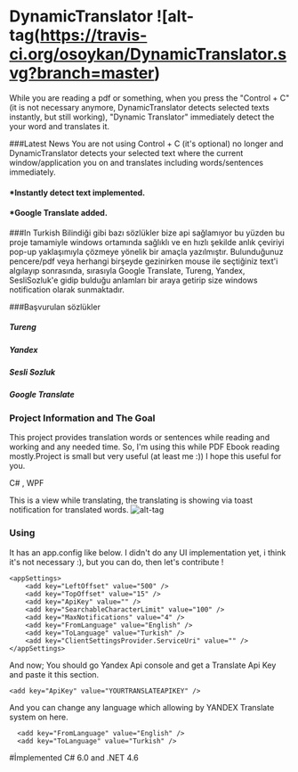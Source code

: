 # DynamicTranslator ![alt-tag(https://travis-ci.org/osoykan/DynamicTranslator.svg?branch=master)
While you are reading a pdf or something, when you press the "Control + C"(it is not necessary anymore, DynamicTranslator detects selected texts instantly, but still working),  "Dynamic Translator" immediately detect the your word and translates it.

###Latest News
You are not using Control + C (it's optional) no longer and DynamicTranslator detects your selected text where the current window/application you on and translates including words/sentences immediately.

#### *Instantly detect text implemented.
#### *Google Translate added.



###In Turkish
Bilindiği gibi bazı sözlükler bize api sağlamıyor bu yüzden bu proje tamamiyle windows ortamında sağlıklı ve en hızlı şekilde anlık çeviriyi pop-up yaklaşımıyla çözmeye yönelik bir amaçla yazılmıştır. Bulunduğunuz pencere/pdf veya herhangi birşeyde gezinirken mouse ile seçtiğiniz text'i algılayıp sonrasında, sırasıyla Google Translate, Tureng, Yandex, SesliSozluk'e gidip bulduğu anlamları bir araya getirip size windows notification olarak sunmaktadır.

###Başvurulan sözlükler
        
##### Tureng
##### Yandex
##### Sesli Sozluk
##### Google Translate
        

### Project Information and The Goal
This project provides translation words or sentences while reading and working and any needed time. So, I'm using this while PDF Ebook reading mostly.Project is small but very useful (at least me :)) I hope this useful for you.

C# , WPF

This is a view while translating, the translating is showing via toast notification for translated words.
![alt-tag](http://i57.tinypic.com/r9mrdg.png)

### Using
It has an app.config like below. I didn't do any UI implementation yet, i think it's not necessary :), but you can do, then let's contribute !

```
<appSettings>
    <add key="LeftOffset" value="500" />
    <add key="TopOffset" value="15" />
    <add key="ApiKey" value="" />
    <add key="SearchableCharacterLimit" value="100" />
    <add key="MaxNotifications" value="4" />
    <add key="FromLanguage" value="English" />
    <add key="ToLanguage" value="Turkish" />
    <add key="ClientSettingsProvider.ServiceUri" value="" />
</appSettings>
  ```
  
  And now; You should go Yandex Api console and get a Translate Api Key and paste it  this section.
  ```
  <add key="ApiKey" value="YOURTRANSLATEAPIKEY" /> 
  ```
  
  And you can change any language which allowing by YANDEX Translate system on here.
  ```
    <add key="FromLanguage" value="English" />
    <add key="ToLanguage" value="Turkish" />
  ```
#İmplemented C# 6.0 and .NET 4.6
